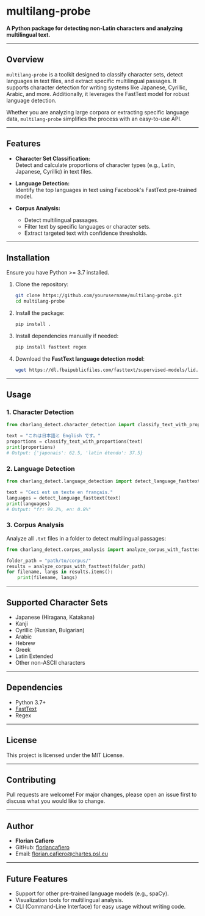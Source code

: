 # multilang-probe

**A Python package for detecting non-Latin characters and analyzing multilingual text.**

---

## **Overview**

`multilang-probe` is a toolkit designed to classify character sets, detect languages in text files, and extract specific multilingual passages. It supports character detection for writing systems like Japanese, Cyrillic, Arabic, and more. Additionally, it leverages the FastText model for robust language detection.

Whether you are analyzing large corpora or extracting specific language data, `multilang-probe` simplifies the process with an easy-to-use API.

---

## **Features**

- **Character Set Classification:**  
   Detect and calculate proportions of character types (e.g., Latin, Japanese, Cyrillic) in text files.

- **Language Detection:**  
   Identify the top languages in text using Facebook's FastText pre-trained model.

- **Corpus Analysis:**  
   - Detect multilingual passages.  
   - Filter text by specific languages or character sets.  
   - Extract targeted text with confidence thresholds.

---

## **Installation**

Ensure you have Python >= 3.7 installed.

1. Clone the repository:
   ```bash
   git clone https://github.com/yourusername/multilang-probe.git
   cd multilang-probe
   ```

2. Install the package:
   ```bash
   pip install .
   ```

3. Install dependencies manually if needed:
   ```bash
   pip install fasttext regex
   ```

4. Download the **FastText language detection model**:
   ```bash
   wget https://dl.fbaipublicfiles.com/fasttext/supervised-models/lid.176.bin
   ```

---

## **Usage**

### **1. Character Detection**

```python
from charlang_detect.character_detection import classify_text_with_proportions

text = "これは日本語と English です。"
proportions = classify_text_with_proportions(text)
print(proportions)
# Output: {'japonais': 62.5, 'latin étendu': 37.5}
```

### **2. Language Detection**

```python
from charlang_detect.language_detection import detect_language_fasttext

text = "Ceci est un texte en français."
languages = detect_language_fasttext(text)
print(languages)
# Output: "fr: 99.2%, en: 0.8%"
```

### **3. Corpus Analysis**

Analyze all `.txt` files in a folder to detect multilingual passages:

```python
from charlang_detect.corpus_analysis import analyze_corpus_with_fasttext

folder_path = "path/to/corpus/"
results = analyze_corpus_with_fasttext(folder_path)
for filename, langs in results.items():
    print(filename, langs)
```

---

## **Supported Character Sets**

- Japanese (Hiragana, Katakana)  
- Kanji  
- Cyrillic (Russian, Bulgarian)  
- Arabic  
- Hebrew  
- Greek  
- Latin Extended  
- Other non-ASCII characters  

---

## **Dependencies**

- Python 3.7+  
- [FastText](https://fasttext.cc)  
- Regex  

---

## **License**

This project is licensed under the MIT License.

---

## **Contributing**

Pull requests are welcome! For major changes, please open an issue first to discuss what you would like to change.

---

## **Author**

- **Florian Cafiero**  
- GitHub: [floriancafiero](https://github.com/floriancafiero)  
- Email: florian.cafiero@chartes.psl.eu

---

## **Future Features**

- Support for other pre-trained language models (e.g., spaCy).  
- Visualization tools for multilingual analysis.  
- CLI (Command-Line Interface) for easy usage without writing code.
